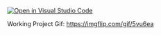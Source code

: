 [![Open in Visual Studio Code](https://classroom.github.com/assets/open-in-vscode-f059dc9a6f8d3a56e377f745f24479a46679e63a5d9fe6f495e02850cd0d8118.svg)](https://classroom.github.com/online_ide?assignment_repo_id=6443139&assignment_repo_type=AssignmentRepo)

Working Project Gif: 
https://imgflip.com/gif/5vu6ea
